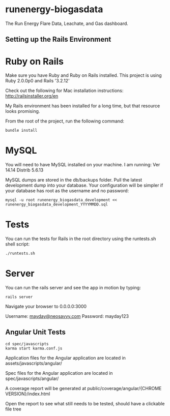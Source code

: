 runenergy-biogasdata
====================

The Run Energy Flare Data, Leachate, and Gas dashboard.

## Setting up the Rails Environment

# Ruby on Rails
Make sure you have Ruby and Ruby on Rails installed. This project is using Ruby 2.0.0p0 and Rails '3.2.12'

Check out the following for Mac installation instructions: http://railsinstaller.org/en

My Rails environment has been installed for a long time, but that resource looks promising.

From the root of the project, run the following command:

```Shell
bundle install
```

# MySQL
You will need to have MySQL installed on your machine. I am running: Ver 14.14 Distrib 5.6.13

MySQL dumps are stored in the db/backups folder. Pull the latest development dump into your database. Your configuration will
be simpler if your database has root as the username and no password:

```Shell
mysql -u root runenergy_biogasdata_development << runenergy_biogasdata_development_YYYYMMDD.sql
```

# Tests
You can run the tests for Rails in the root directory using the runtests.sh shell script:

```Shell
./runtests.sh
```

# Server
You can run the rails server and see the app in motion by typing:

```Shell
rails server
```

Navigate your browser to 0.0.0.0:3000

Username: mayday@neosavvy.com
Password: mayday123



## Angular Unit Tests

```Shell
cd spec/javascripts
karma start karma.conf.js
```

Application files for the Angular application are located in assets/javascripts/angular/

Spec files for the Angular application are located in spec/javascripts/angular/

A coverage report will be generated at public/coverage/angular/{CHROME VERSION}/index.html

Open the report to see what still needs to be tested, should have a clickable file tree

